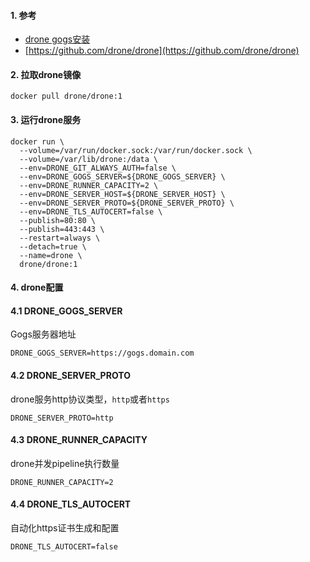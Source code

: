 #### 1. 参考
- [drone gogs安装](https://docs.drone.io/installation/gogs/single-machine/)
- [https://github.com/drone/drone](https://github.com/drone/drone)

#### 2. 拉取drone镜像
```
docker pull drone/drone:1
```
#### 3. 运行drone服务
```
docker run \
  --volume=/var/run/docker.sock:/var/run/docker.sock \
  --volume=/var/lib/drone:/data \
  --env=DRONE_GIT_ALWAYS_AUTH=false \
  --env=DRONE_GOGS_SERVER=${DRONE_GOGS_SERVER} \
  --env=DRONE_RUNNER_CAPACITY=2 \
  --env=DRONE_SERVER_HOST=${DRONE_SERVER_HOST} \
  --env=DRONE_SERVER_PROTO=${DRONE_SERVER_PROTO} \
  --env=DRONE_TLS_AUTOCERT=false \
  --publish=80:80 \
  --publish=443:443 \
  --restart=always \
  --detach=true \
  --name=drone \
  drone/drone:1
```
#### 4. drone配置
#### 4.1 DRONE_GOGS_SERVER
Gogs服务器地址
```
DRONE_GOGS_SERVER=https://gogs.domain.com
```
#### 4.2 DRONE_SERVER_PROTO
drone服务http协议类型，`http`或者`https`
```
DRONE_SERVER_PROTO=http
```
#### 4.3 DRONE_RUNNER_CAPACITY
drone并发pipeline执行数量
```
DRONE_RUNNER_CAPACITY=2
```
#### 4.4 DRONE_TLS_AUTOCERT
自动化https证书生成和配置
```
DRONE_TLS_AUTOCERT=false
```
